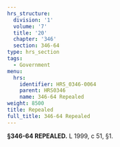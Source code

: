 ```yaml
---
hrs_structure:
  division: '1'
  volume: '7'
  title: '20'
  chapter: '346'
  section: 346-64
type: hrs_section
tags:
  - Government
menu:
  hrs:
    identifier: HRS_0346-0064
    parent: HRS0346
    name: 346-64 Repealed
weight: 8500
title: Repealed
full_title: 346-64 Repealed
---
```

**§346-64 REPEALED.** L 1999, c 51, §1.